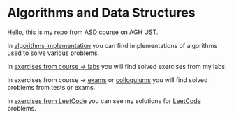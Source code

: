 # Algorithms and Data Structures
Hello, this is my repo from ASD course on AGH UST.

In [algorithms implementation] you can find implementations of algorithms used to solve various problems. 

In [exercises from course -> labs] you will find solved exercises from my labs.

In exercises from course -> [exams] or [colloquiums] you will find solved problems from tests or exams.

In [exercises from LeetCode] you can see my solutions for [LeetCode] problems.


[algorithms implementation]: https://github.com/pvtrov/Algorithms-and-Data-Structures/tree/master/algorithms%20implementations%20
[exercises from course -> labs]: https://github.com/pvtrov/Algorithms-and-Data-Structures/tree/master/excercises%20from%20course/labs
[exams]: https://github.com/pvtrov/Algorithms-and-Data-Structures/tree/master/exercises%20from%20course/to%20exams_
[colloquiums]: https://github.com/pvtrov/Algorithms-and-Data-Structures/tree/master/exercises%20from%20course/to%20colloquiums_
[exercises from LeetCode]: https://github.com/pvtrov/Algorithms-and-Data-Structures/tree/master/excercies%20from%20LeetCode
[LeetCode]: https://leetcode.com/
